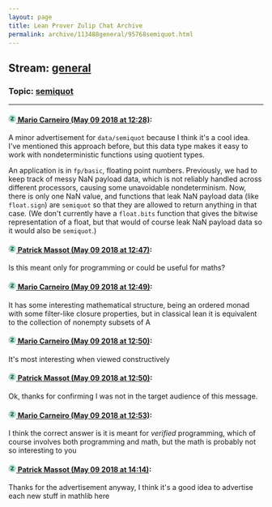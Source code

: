 ```yaml
---
layout: page
title: Lean Prover Zulip Chat Archive 
permalink: archive/113488general/95768semiquot.html
---
```


## Stream: [general](index.html)
### Topic: [semiquot](95768semiquot.html)

---

#### [![Click to go to Zulip](../../assets/img/zulip2.png) Mario Carneiro (May 09 2018 at 12:28)](https://leanprover.zulipchat.com/#narrow/stream/113488-general/topic/semiquot/near/126308546):
A minor advertisement for `data/semiquot` because I think it's a cool idea. I've mentioned this approach before, but this data type makes it easy to work with nondeterministic functions using quotient types.

An application is in `fp/basic`, floating point numbers. Previously, we had to keep track of messy NaN payload data, which is not reliably handled across different processors, causing some unavoidable nondeterminism. Now, there is only one NaN value, and functions that leak NaN payload data (like `float.sign`) are `semiquot` so that they are allowed to return anything in that case. (We don't currently have a `float.bits` function that gives the bitwise representation of a float, but that would of course leak NaN payload data so it would also be `semiquot`.)

#### [![Click to go to Zulip](../../assets/img/zulip2.png) Patrick Massot (May 09 2018 at 12:47)](https://leanprover.zulipchat.com/#narrow/stream/113488-general/topic/semiquot/near/126309020):
Is this meant only for programming or could be useful for maths?

#### [![Click to go to Zulip](../../assets/img/zulip2.png) Mario Carneiro (May 09 2018 at 12:49)](https://leanprover.zulipchat.com/#narrow/stream/113488-general/topic/semiquot/near/126309082):
It has some interesting mathematical structure, being an ordered monad with some filter-like closure properties, but in classical lean it is equivalent to the collection of nonempty subsets of A

#### [![Click to go to Zulip](../../assets/img/zulip2.png) Mario Carneiro (May 09 2018 at 12:50)](https://leanprover.zulipchat.com/#narrow/stream/113488-general/topic/semiquot/near/126309145):
It's most interesting when viewed constructively

#### [![Click to go to Zulip](../../assets/img/zulip2.png) Patrick Massot (May 09 2018 at 12:50)](https://leanprover.zulipchat.com/#narrow/stream/113488-general/topic/semiquot/near/126309153):
Ok, thanks for confirming I was not in the target audience of this message.

#### [![Click to go to Zulip](../../assets/img/zulip2.png) Mario Carneiro (May 09 2018 at 12:53)](https://leanprover.zulipchat.com/#narrow/stream/113488-general/topic/semiquot/near/126309234):
I think the correct answer is it is meant for *verified* programming, which of course involves both programming and math, but the math is probably not so interesting to you

#### [![Click to go to Zulip](../../assets/img/zulip2.png) Patrick Massot (May 09 2018 at 14:14)](https://leanprover.zulipchat.com/#narrow/stream/113488-general/topic/semiquot/near/126311762):
Thanks for the advertisement anyway, I think it's a good idea to advertise each new stuff in mathlib here

